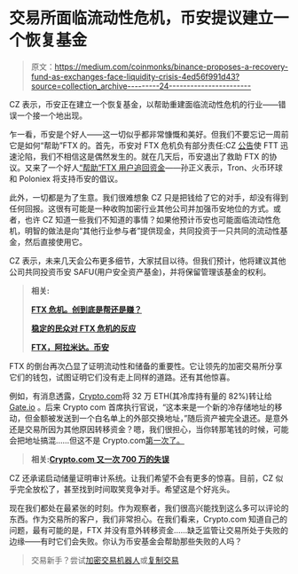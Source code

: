 # 交易所面临流动性危机，币安提议建立一个恢复基金

> 原文：<https://medium.com/coinmonks/binance-proposes-a-recovery-fund-as-exchanges-face-liquidity-crisis-4ed56f991d43?source=collection_archive---------24----------------------->

CZ 表示，币安正在建立一个恢复基金，以帮助重建面临流动性危机的行业——错误一个接一个地出现。

乍一看，币安是个好人——这一切似乎都非常慷慨和美好。但我们不要忘记一周前它是如何“帮助”FTX 的。首先，币安对 FTX 危机负有部分责任:CZ [公告](https://twitter.com/cz_binance/status/1589283421704290306)使 FTT 迅速沦陷，我们不相信这是偶然发生的。就在几天后，币安退出了救助 FTX 的协议。又来了一个好人[“帮助”FTX 用户追回资金](https://www.observers.com/ftx-crisis-is-tron-helping-or-earning/)——孙正义表示，Tron、火币环球和 Poloniex 将支持币安的倡议。

此外，一切都是为了生意。我们很难想象 CZ 只是把钱给了它的对手，却没有得到任何回报。这很有可能是一种收购加密行业其他公司并加强币安地位的方式。或者，也许 CZ 知道一些我们不知道的事情？如果他预计币安也可能面临流动性危机，明智的做法是向“其他行业参与者”提供现金，共同投资于一只共同的流动性基金，然后直接使用它。

CZ 表示，未来几天会公布更多细节，大家拭目以待。但我们预计，他将建议其他公司共同投资币安 SAFU(用户安全资产基金)，并将保留管理该基金的权利。

> **相关:**
> 
> [**FTX 危机。创到底是帮还是赚？**](https://www.observers.com/ftx-crisis-is-tron-helping-or-earning/)
> 
> [**稳定的民众对 FTX 危机的反应**](https://www.observers.com/stablecoins-react-to-ftx-crisis/)
> 
> [**FTX，阿拉米达。币安**](https://www.observers.com/ftx-alameda-binance-2022/)

FTX 的倒台再次凸显了证明流动性和储备的重要性。它让领先的加密交易所分享它们的钱包，试图证明它们没有走上同样的道路。还有其他惊喜。

例如，有消息透露，[Crypto.com](http://crypto.com/)将 32 万 ETH(其冷库持有量的 82%)转让给 [Gate.io](http://gate.io/) 。后来 Crypto com 首席执行官说，“这本来是一个新的冷存储地址的移动，但金额被发送到一个白名单上的外部交换地址，”随后资产被完全退还。是意外还是交易所因为其他原因转移资金？嗯，我们很担心，当你转那笔钱的时候，可能会把地址搞混……但这不是 Crypto.com[第一次了。](http://crypto.com/)

> **相关:**[**Crypto.com 又一次 700 万的失误**](https://www.observers.com/crypto-com-and-a-7-million-mistake/)

CZ 还承诺启动储量证明审计系统。让我们希望不会有更多的惊喜。目前，CZ 似乎完全放松了，甚至找到时间取笑竞争对手。希望这是个好兆头。

现在我们都处在最紧张的时刻。作为观察者，我们很高兴能找到这么多可以评论的东西。作为交易所的客户，我们非常担心。在我们看来，Crypto.com 知道自己的问题，最有可能的是，FTX 并没有意外转移资金……缺乏监管让交易所处于失败的边缘——有时它们会失败。你认为币安基金会帮助那些失败的人吗？

> 交易新手？尝试[加密交易机器人](/coinmonks/crypto-trading-bot-c2ffce8acb2a)或[复制交易](/coinmonks/top-10-crypto-copy-trading-platforms-for-beginners-d0c37c7d698c)